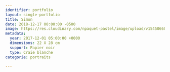 ```yaml
---
identifier: portfolio
layout: single-portfolio
title: Simon
date: 2018-12-17 00:00:00 -0500
image: https://res.cloudinary.com/npaquet-pastel/image/upload/v1545066047/DSC01760-5.jpg
metadata:
  year: 2017-12-01 05:00:00 +0000
  dimensions: 22 X 28 cm
  support: Papier noir
  type: Craie blanche
categorie: portraits

---
```

